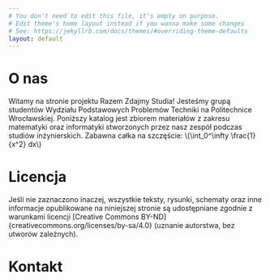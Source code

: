 ```yaml
---
# You don't need to edit this file, it's empty on purpose.
# Edit theme's home layout instead if you wanna make some changes
# See: https://jekyllrb.com/docs/themes/#overriding-theme-defaults
layout: default
---
```


O nas
=====

Witamy na stronie projektu Razem Zdajmy Studia! Jesteśmy grupą studentów Wydziału Podstawowych Problemów Techniki na Politechnice Wrocławskiej. Poniższy katalog jest zbiorem materiałów z zakresu matematyki oraz informatyki stworzonych przez nasz zespół podczas studiów inżynierskich. Zabawna całka na szczęście: \\(\int_0^\infty \frac{1}{x^2} dx\\)

Licencja
========

Jeśli nie zaznaczono inaczej, wszystkie teksty, rysunki, schematy oraz inne informacje opublikowane na niniejszej stronie są udostępniane zgodnie z warunkami licencji [Creative Commons BY-ND]{creativecommons.org/licenses/by-sa/4.0} (uznanie autorstwa, bez utworów zależnych).

Kontakt
=======

<script type="text/javascript"><!--
var user = "admin";
var domain = "rzs.ovh";
document.write(user + "@" + domain);
// --></script>
